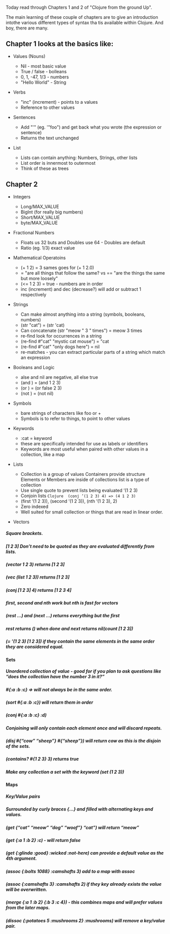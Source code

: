 Today read through Chapters 1 and 2 of "Clojure from the ground Up".

The main learning of these couple of chapters are to give an introduction intothe various different types of syntax tha tis available within Clojure. And boy, there are many. 

## Chapter 1 looks at the basics like:

- Values (Nouns)
  - Nil - most basic value
  - True / false - bolleans
  - 0, 1, -47, 1/3 - numbers
  - "Hello World" - String

- Verbs
  - "inc" (increment) - points to a values
  - Reference to other values

- Sentences
  - Add "'" (eg. '"foo") and get back what you wrote (the expression or sentence)
  - Returns the text unchanged

- List
  - Lists can contain anything: Numbers, Strings, other lists
  - List order is innermost to outermost
  - Think of these as trees

## Chapter 2

- Integers
  - Long/MAX_VALUE
  - BigInt (for really big numbers)
  - Short/MAX_VALUE
  - byte/MAX_VALUE

- Fractional Numbers
  -  Floats us 32 buts and Doubles use 64 - Doubles are default
  -  Ratio (eg. 1/3) exact value

- Mathematical Operatoins
  - (+ 1  2) = 3 sames goes for (+ 1  2.0) 
  - = "are all things that follow the same? vs ==  "are the things the same but more loosely"
  - (<= 1 2 3) = true - numbers are in order
  - inc (increment) and dec (decrease?) will add or subtract 1 respectively

- Strings
  -  Can make almost anything into a string (symbols, booleans, numbers)
  -  (str "cat") = (str 'cat)
  -  Can concatenate (str "meow " 3 " times") = meow 3 times
  -  re-find look for occurrences in a string
    -  (re-find #"cat" "mystic cat mouse") = "cat
    - (re-find #"cat" "only dogs here") = nil
  - re-matches - you can extract particular parts of a string which match an expression

- Booleans and Logic
  - alse and nil are negative, all else true
  - (and ) = (and 1 2 3)
  - (or ) = (or false 2 3)
  - (not ) = (not nil)

- Symbols
  - bare strings of characters like foo or +
  - Symbols is to refer to things, to point to other values

- Keywords
  - :cat = keyword
  - these are specifically intended for use as labels or identifiers
  - Keywords are most useful when paired with other values in a collection, like a map

- Lists
  - Collection is a group of values Containers provide structure Elements or Members are inside of collections list is a type of collection
  - Use single quote to prevent lists being evaluated ’(1 2 3)
  - Conjoin lists ```Clojure  (conj ’(1 2 3) 4) => (4 1 2 3)```
  - (first ’(1 2 3)), (second ’(1 2 3)), (nth ’(1 2 3), 2)
  - Zero indexed
  - Well suited for small collection or things that are read in linear order.

- Vectors
##### Square brackets.
##### [1 2 3] Don’t need to be quoted as they are evaluated differently from lists.
##### (vector 1 2 3) returns [1 2 3]
##### (vec (list 1 2 3)) returns [1 2 3]
##### (conj [1 2 3] 4) returns [1 2 3 4]
#####
##### first, second and nth work but nth is fast for vectors
##### (rest …) and (next …) returns everything but the first
##### rest returns () when done and next returns nil(count [1 2 3])
##### (= ’(1 2 3) [1 2 3]) if they contain the same elements in the same order they are considered equal.
#### Sets
##### Unordered collection of value - good for if you plan to ask questions like “does the collection have the number 3 in it?”
##### #{:a :b :c} => will not always be in the same order.
##### (sort #{:a :b :c}) will return them in order
##### (conj #{:a :b :c} :d)
##### Conjoining will only contain each element once and will discard repeats.
##### (disj #{“cow” “sheep”} #{“sheep”}) will return cow as this is the disjoin of the sets.
##### (contains? #{1 2 3} 3) returns true
##### Make any collection a set with the keyword (set (1 2 3))
#### Maps
##### Key/Value pairs
##### Surrounded by curly braces {…} and filled with alternating keys and values.
##### (get {“cat” “meow” “dog” “woof”} “cat”) will return “meow”
##### (get {:a 1 :b 2} :c) - will return false
##### (get {:glinda :good} :wicked :not-here) can provide a default value as the 4th argument.
##### (assoc {:bolts 1088} :camshafts 3) add to a map with assoc
##### (assoc {:camshafts 3} :camshafts 2) if they key already exists the value will be overwritten.
##### (merge {:a 1 :b 2} {:b 3 :c 4}) - this combines maps and will prefer values from the later maps.
##### (dissoc {:potatoes 5 :mushrooms 2} :mushrooms) will remove a key/value pair.
